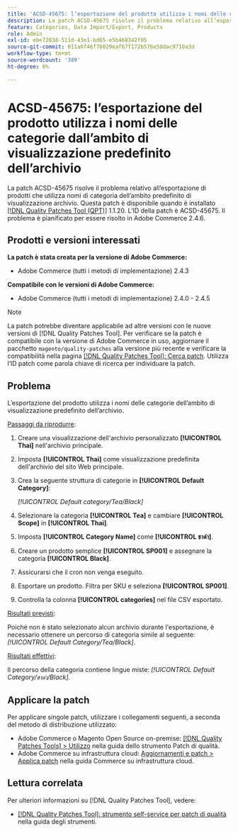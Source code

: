 ```yaml
---
title: 'ACSD-45675: l’esportazione del prodotto utilizza i nomi delle categorie dall’ambito di visualizzazione predefinito dell’archivio'
description: La patch ACSD-45675 risolve il problema relativo all’esportazione di prodotti che utilizza nomi di categoria dell’ambito predefinito di visualizzazione archivio. Questa patch è disponibile quando è installato [Quality Patches Tool (QPT)](https://experienceleague.adobe.com/it/docs/commerce-operations/tools/quality-patches-tool/quality-patches-tool-to-self-serve-quality-patches) 1.1.20. L’ID della patch è ACSD-45675. Il problema è pianificato per essere risolto in Adobe Commerce 2.4.6.
feature: Categories, Data Import/Export, Products
role: Admin
exl-id: ebe72038-511d-43e1-bd65-e5b468342f05
source-git-commit: 011a6f46f76029eaf67f172b576e58dac9710a3d
workflow-type: tm+mt
source-wordcount: '389'
ht-degree: 0%

---
```


# ACSD-45675: l’esportazione del prodotto utilizza i nomi delle categorie dall’ambito di visualizzazione predefinito dell’archivio

La patch ACSD-45675 risolve il problema relativo all’esportazione di prodotti che utilizza nomi di categoria dell’ambito predefinito di visualizzazione archivio. Questa patch è disponibile quando è installato [[!DNL Quality Patches Tool (QPT)]](https://experienceleague.adobe.com/it/docs/commerce-operations/tools/quality-patches-tool/quality-patches-tool-to-self-serve-quality-patches) 1.1.20. L’ID della patch è ACSD-45675. Il problema è pianificato per essere risolto in Adobe Commerce 2.4.6.

## Prodotti e versioni interessati

**La patch è stata creata per la versione di Adobe Commerce:**

* Adobe Commerce (tutti i metodi di implementazione) 2.4.3

**Compatibile con le versioni di Adobe Commerce:**

* Adobe Commerce (tutti i metodi di implementazione) 2.4.0 - 2.4.5

>[!NOTE]
>
>La patch potrebbe diventare applicabile ad altre versioni con le nuove versioni di [!DNL Quality Patches Tool]. Per verificare se la patch è compatibile con la versione di Adobe Commerce in uso, aggiornare il pacchetto `magento/quality-patches` alla versione più recente e verificare la compatibilità nella pagina [[!DNL Quality Patches Tool]: Cerca patch](https://experienceleague.adobe.com/tools/commerce-quality-patches/index.html?lang=it). Utilizza l’ID patch come parola chiave di ricerca per individuare la patch.

## Problema

L’esportazione del prodotto utilizza i nomi delle categorie dell’ambito di visualizzazione predefinito dell’archivio.

<u>Passaggi da riprodurre</u>:

1. Creare una visualizzazione dell&#39;archivio personalizzato **[!UICONTROL Thai]** nell&#39;archivio principale.
1. Imposta **[!UICONTROL Thai]** come visualizzazione predefinita dell&#39;archivio del sito Web principale.
1. Crea la seguente struttura di categorie in **[!UICONTROL Default Category]**:

   *[!UICONTROL Default category/Tea/Black]*

1. Selezionare la categoria **[!UICONTROL Tea]** e cambiare **[!UICONTROL Scope]** in **[!UICONTROL Thai]**.
1. Imposta **[!UICONTROL Category Name]** come **[!UICONTROL ชาดำ]**.
1. Creare un prodotto semplice **[!UICONTROL SP001]** e assegnare la categoria **[!UICONTROL Black]**.
1. Assicurarsi che il cron non venga eseguito.
1. Esportare un prodotto. Filtra per SKU e seleziona **[!UICONTROL SP001]**.
1. Controlla la colonna **[!UICONTROL categories]** nel file CSV esportato.

<u>Risultati previsti</u>:

Poiché non è stato selezionato alcun archivio durante l&#39;esportazione, è necessario ottenere un percorso di categoria simile al seguente: *[!UICONTROL Default Category/Tea/Black]*.

<u>Risultati effettivi</u>:

Il percorso della categoria contiene lingue miste: *[!UICONTROL Default Category/ชาดำ/Black]*.

## Applicare la patch

Per applicare singole patch, utilizzare i collegamenti seguenti, a seconda del metodo di distribuzione utilizzato:

* Adobe Commerce o Magento Open Source on-premise: [[!DNL Quality Patches Tools] > Utilizzo](/help/tools/quality-patches-tool/usage.md) nella guida dello strumento Patch di qualità.
* Adobe Commerce su infrastruttura cloud: [Aggiornamenti e patch > Applica patch](https://experienceleague.adobe.com/docs/commerce-cloud-service/user-guide/develop/upgrade/apply-patches.html?lang=it) nella guida Commerce su infrastruttura cloud.

## Lettura correlata

Per ulteriori informazioni su [!DNL Quality Patches Tool], vedere:

* [[!DNL Quality Patches Tool]: strumento self-service per patch di qualità](/help/tools/quality-patches-tool/quality-patches-tool-to-self-serve-quality-patches.md) nella guida degli strumenti.
